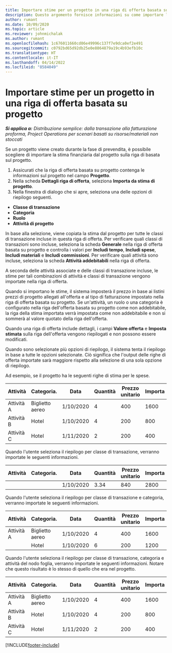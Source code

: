 ```yaml
---
title: Importare stime per un progetto in una riga di offerta basata su progetto - semplice
description: Questo argomento fornisce informazioni su come importare le stime da un progetto a una riga di offerta.
author: rumant
ms.date: 10/09/2020
ms.topic: article
ms.reviewer: johnmichalak
ms.author: rumant
ms.openlocfilehash: 1c676011660cd06e49996c137f7e9dca0ef2e491
ms.sourcegitcommit: c0792bd65d92db25e0e8864879a19c4b93efb10c
ms.translationtype: HT
ms.contentlocale: it-IT
ms.lasthandoff: 04/14/2022
ms.locfileid: "8584049"
---
```

# <a name="import-estimates-for-a-project-to-a-project-based-quote-line"></a>Importare stime per un progetto in una riga di offerta basata su progetto 

_**Si applica a:** Distribuzione semplice: dalla transazione alla fatturazione proforma, Project Operations per scenari basati su risorse/materiali non stoccati_

Se un progetto viene creato durante la fase di prevendita, è possibile scegliere di importare la stima finanziaria dal progetto sulla riga di basata sul progetto.

1. Assicurati che la riga di offerta basata su progetto contenga le informazioni sul progetto nel campo **Progetto**.
2. Nella scheda **Dettagli riga di offerta**, seleziona **Importa da stima di progetto**.
3. Nella finestra di dialogo che si apre, seleziona una delle opzioni di riepilogo seguenti.

  - **Classe di transazione**
  - **Categoria**
  - **Ruolo** 
  - **Attività di progetto**

In base alla selezione, viene copiata la stima dal progetto per tutte le classi di transazione incluse in questa riga di offerta. Per verificare quali classi di transazioni sono incluse, seleziona la scheda **Generale** nella riga di offerta basata su progetto e controlla i valori per **Includi tempo**, **Includi spese**, **Includi materiali** e **Includi commissioni**.  Per verificare quali attività sono incluse, seleziona la scheda **Attività addebitabili** nella riga di offerta.

A seconda delle attività associate e delle classi di transazione incluse, le stime per tali combinazioni di attività e classi di transazione vengono importate nella riga di offerta.

Quando si importano le stime, il sistema imposterà il prezzo in base ai listini prezzi di progetto allegati all'offerta e al tipo di fatturazione impostato nella riga di offerta basata su progetto. Se un'attività, un ruolo o una categoria è configurato nella riga dell'offerta basata su progetto come non addebitabile, la riga della stima importata verrà impostata come non addebitabile e non si sommerà al valore quotato della riga dell'offerta.

Quando una riga di offerta include dettagli, i campi **Valore offerta** e **Imposta stimata** sulla riga dell'offerta vengono riepilogati e non possono essere modificati.

Quando sono selezionate più opzioni di riepilogo, il sistema tenta il riepilogo in base a tutte le opzioni selezionate. Ciò significa che l'output delle righe di offerta importate sarà maggiore rispetto alla selezione di una sola opzione di riepilogo.

Ad esempio, se il progetto ha le seguenti righe di stima per le spese.

| Attività | Categoria. | Data | Quantità | Prezzo unitario | Importa |
| --- | --- | --- | --- | --- | --- |
| Attività A | Biglietto aereo | 1/10/2020 | 4 | 400 | 1600 |
| Attività B | Hotel | 1/10/2020 | 4 | 200 | 800 |
| Attività C | Hotel | 1/11/2020 | 2 | 200 | 400 |

Quando l'utente seleziona il riepilogo per classe di transazione, verranno importate le seguenti informazioni.

| Attività | Categoria. | Data | Quantità | Prezzo unitario | Importa |
| --- | --- | --- | --- | --- | --- |
|||1/10/2020 | 3.34 | 840 | 2800 |

Quando l'utente seleziona il riepilogo per classe di transazione e categoria, verranno importate le seguenti informazioni.

| Attività | Categoria. | Data | Quantità | Prezzo unitario | Importa |
| --- | --- | --- | --- | --- | --- |
| Attività A | Biglietto aereo | 1/10/2020 | 4 | 400 | 1600 |
| | Hotel | 1/10/2020 | 6 | 200 | 1200 |

Quando l'utente seleziona il riepilogo per classe di transazione, categoria e attività del nodo foglia, verranno importate le seguenti informazioni. Notare che questo risultato è lo stesso di quello che era nel progetto.

| Attività | Categoria. | Data | Quantità | Prezzo unitario | Importa |
| --- | --- | --- | --- | --- | --- |
| Attività A | Biglietto aereo | 1/10/2020 | 4 | 400 | 1600 |
| Attività B | Hotel | 1/10/2020 | 4 | 200 | 800 |
| Attività C | Hotel | 1/11/2020 | 2 | 200 | 400 |


[!INCLUDE[footer-include](../../includes/footer-banner.md)]
